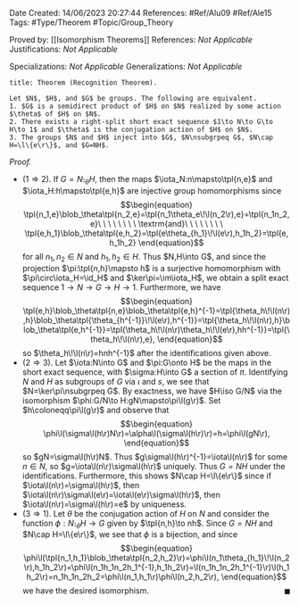 <div class="topSpace"></div>

Date Created: 14/06/2023 20:27:44
References: #Ref/Alu09 #Ref/Ale15
Tags: #Type/Theorem #Topic/Group_Theory

Proved by: [[Isomorphism Theorems]]
References: <i>Not Applicable</i>
Justifications: <i>Not Applicable</i>

Specializations: <i>Not Applicable</i>
Generalizations: <i>Not Applicable</i>

``` ad-Theorem
title: Theorem (Recognition Theorem).

Let $N$, $H$, and $G$ be groups. The following are equivalent.
1. $G$ is a semidirect product of $H$ on $N$ realized by some action $\theta$ of $H$ on $N$.
2. There exists a right-split short exact sequence $1\to N\to G\to H\to 1$ and $\theta$ is the conjugation action of $H$ on $N$.
3. The groups $N$ and $H$ inject into $G$, $N\nsubgrpeq G$, $N\cap H=\l\{e\r\}$, and $G=NH$.

```

<i>Proof.</i>
* ($1\Rightarrow2$). If $G=N\semi_\theta H$, then the maps $\iota_N:n\mapsto\tpl{n,e}$ and $\iota_H:h\mapsto\tpl{e,h}$ are injective group homomorphisms since
$$\begin{equation}
    \tpl{n_1,e}\blob_\theta\tpl{n_2,e}=\tpl{n_1\theta_e\!\l(n_2\r),e}=\tpl{n_1n_2,e}\ \ \ \ \ \ \ \ \textrm{and}\ \ \ \ \ \ \ \ \tpl{e,h_1}\blob_\theta\tpl{e,h_2}=\tpl{e\theta_{h_1}\!\l(e\r),h_1h_2}=\tpl{e,h_1h_2}
\end{equation}$$
for all $n_1,n_2\in N$ and $h_1,h_2\in H$. Thus $N,H\into G$, and since the projection $\pi:\tpl{n,h}\mapsto h$ is a surjective homomorphism with $\pi\circ\iota_H=\id_H$ and $\ker\pi=\im\iota_H$, we obtain a split exact sequence $1\to N\to G\to H\to1$. Furthermore, we have
$$\begin{equation}
    \tpl{e,h}\blob_\theta\tpl{n,e}\blob_\theta\tpl{e,h}^{-1}=\tpl{\theta_h\!\l(n\r),h}\blob_\theta\tpl{\theta_{h^{-1}}\!\l(e\r),h^{-1}}=\tpl{\theta_h\!\l(n\r),h}\blob_\theta\tpl{e,h^{-1}}=\tpl{\theta_h\!\l(n\r)\theta_h\!\l(e\r),hh^{-1}}=\tpl{\theta_h\!\l(n\r),e},
\end{equation}$$
so $\theta_h\!\l(n\r)=hnh^{-1}$ after the identifications given above.
* ($2\Rightarrow3$). Let $\iota:N\into G$ and $\pi:G\onto H$ be the maps in the short exact sequence, with $\sigma:H\into G$ a section of $\pi$. Identifying $N$ and $H$ as subgroups of $G$ via $\iota$ and $s$, we see that $N=\ker\pi\nsubgrpeq G$. By exactness, we have $H\iso G/N$ via the isomorphism $\phi:G/N\to H:gN\mapsto\pi\l(g\r)$. Set $h\coloneqq\pi\l(g\r)$ and observe that
$$\begin{equation}
    \phi\l(\sigma\l(h\r)N\r)=\alpha\l(\sigma\l(h\r)\r)=h=\phi\l(gN\r),
\end{equation}$$
so $gN=\sigma\l(h\r)N$. Thus $g\sigma\l(h\r)^{-1}=\iota\l(n\r)$ for some $n\in N$, so $g=\iota\l(n\r)\sigma\l(h\r)$ uniquely. Thus $G=NH$ under the identifications. Furthermore, this shows $N\cap H=\l\{e\r\}$ since if $\iota\l(n\r)=\sigma\l(h\r)$, then $\iota\l(n\r)\sigma\l(e\r)=\iota\l(e\r)\sigma\l(h\r)$, then $\iota\l(n\r)=\sigma\l(h\r)=e$ by uniqueness.
* ($3\Rightarrow1$). Let $\theta$ be the conjugation action of $H$ on $N$ and consider the function $\phi:N\semi_\theta H\to G$ given by $\tpl{n,h}\to nh$. Since $G=NH$ and $N\cap H=\l\{e\r\}$, we see that $\phi$ is a bijection, and since
$$\begin{equation}
    \phi\l(\tpl{n_1,h_1}\blob_\theta\tpl{n_2,h_2}\r)=\phi\l(n_1\theta_{h_1}\!\l(n_2\r),h_1h_2\r)=\phi\l(n_1h_1n_2h_1^{-1},h_1h_2\r)=\l(n_1h_1n_2h_1^{-1}\r)\l(h_1h_2\r)=n_1h_1n_2h_2=\phi\l(n_1,h_1\r)\phi\l(n_2,h_2\r),
\end{equation}$$
we have the desired isomorphism.<span style="float:right;">$\blacksquare$</span>
